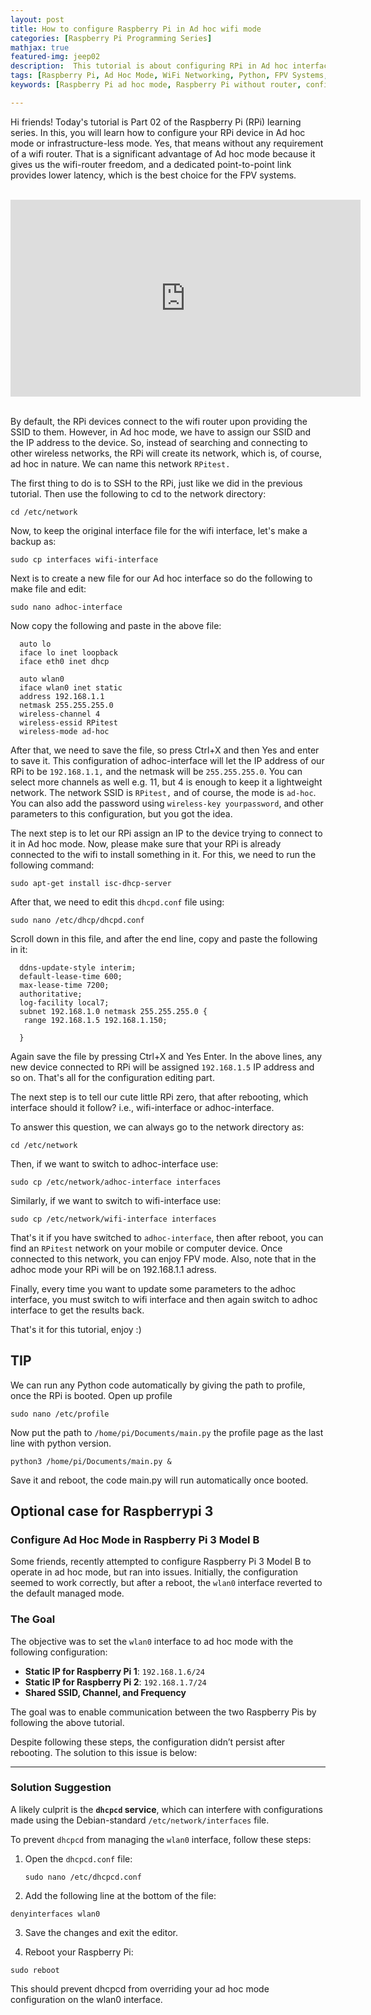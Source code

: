 ```yaml
---
layout: post
title: How to configure Raspberry Pi in Ad hoc wifi mode
categories: [Raspberry Pi Programming Series]
mathjax: true
featured-img: jeep02
description:  This tutorial is about configuring RPi in Ad hoc interface
tags: [Raspberry Pi, Ad Hoc Mode, WiFi Networking, Python, FPV Systems, Raspberry Pi Configuration, Networking, Tutorial]
keywords: [Raspberry Pi ad hoc mode, Raspberry Pi without router, configure ad hoc interface, Raspberry Pi FPV, Raspberry Pi networking, wireless ad hoc setup]

---
```


Hi friends! Today's tutorial is Part 02 of the Raspberry Pi (RPi) learning series. In this, you will learn how to configure your RPi device in Ad hoc mode or infrastructure-less mode. Yes, that means without any requirement of a wifi router.  That is a significant advantage of Ad hoc mode because it gives us the wifi-router freedom, and a dedicated point-to-point link provides lower latency, which is the best choice for the FPV systems.

<br>
<div align="center">
<iframe width="560" height="315" src="https://www.youtube.com/embed/L0PaW55ZLmw" title="YouTube video player" frameborder="0" allow="accelerometer; autoplay; clipboard-write; encrypted-media; gyroscope; picture-in-picture" allowfullscreen></iframe>
</div>
<br>

By default, the RPi devices connect to the wifi router upon providing the SSID to them. However, in Ad hoc mode, we have to assign our SSID and the IP address to the device. So, instead of searching and connecting to other wireless networks, the RPi will create its network, which is, of course, ad hoc in nature. We can name this network `RPitest.`

The first thing to do is to SSH to the RPi, just like we did in the previous tutorial. Then use the following to cd to the network directory:

```
cd /etc/network
```
Now, to keep the original interface file for the wifi interface, let's make a backup as:
```
sudo cp interfaces wifi-interface
```
Next is to create a new file for our Ad hoc interface so do the following to make file and edit:

```
sudo nano adhoc-interface
```
Now copy the following and paste in the above file:
```
  auto lo
  iface lo inet loopback
  iface eth0 inet dhcp

  auto wlan0
  iface wlan0 inet static
  address 192.168.1.1
  netmask 255.255.255.0
  wireless-channel 4
  wireless-essid RPitest
  wireless-mode ad-hoc
```
After that, we need to save the file, so press Ctrl+X and then Yes and enter to save it. This configuration of adhoc-interface will let the IP address of our RPi to be `192.168.1.1,` and the netmask will be `255.255.255.0`. You can select more channels as well e.g. 11, but 4 is enough to keep it a lightweight network. The network SSID is `RPitest,` and of course, the mode is `ad-hoc`. You can also add the password using `wireless-key yourpassword`,  and other parameters to this configuration, but you got the idea.

The next step is to let our RPi assign an IP to the device trying to connect to it in Ad hoc mode. Now, please make sure that your RPi is already connected to the wifi to install something in it. For this, we need to run the following command:
```
sudo apt-get install isc-dhcp-server
```
After that, we need to edit this `dhcpd.conf` file using:
```
sudo nano /etc/dhcp/dhcpd.conf
```
Scroll down in this file, and after the end line, copy and paste the following in it:

```
  ddns-update-style interim;
  default-lease-time 600;
  max-lease-time 7200;
  authoritative;
  log-facility local7;
  subnet 192.168.1.0 netmask 255.255.255.0 {
   range 192.168.1.5 192.168.1.150;

  }
```
Again save the file by pressing Ctrl+X and Yes Enter. In the above lines, any new device connected to RPi will be assigned `192.168.1.5` IP address and so on. That's all for the configuration editing part.

The next step is to tell our cute little RPi zero, that after rebooting, which interface should it follow? i.e., wifi-interface or adhoc-interface.

To answer this question, we can always go to the network directory as:
```
cd /etc/network
```
Then, if we want to switch to adhoc-interface use:

```
sudo cp /etc/network/adhoc-interface interfaces
```
Similarly, if we want to switch to wifi-interface use:

```
sudo cp /etc/network/wifi-interface interfaces
```

That's it if you have switched to `adhoc-interface`, then after reboot, you can find an `RPitest` network on your mobile or computer device. Once connected to this network, you can enjoy FPV mode. Also, note that in the adhoc mode your RPi will be on 192.168.1.1 adress. 

Finally, every time you want to update some parameters to the adhoc interface, you must switch to wifi interface and then again switch to adhoc interface to get the results back. 

That's it for this tutorial, enjoy :)

## TIP
We can run any Python code automatically by giving the path to profile, once the RPi is booted.
Open up profile
```
sudo nano /etc/profile
```
Now put the path to `/home/pi/Documents/main.py` the profile page as the last line with python version.

`python3 /home/pi/Documents/main.py &`

Save it and reboot, the code main.py will run automatically once booted.

## Optional case for Raspberrypi 3

### Configure Ad Hoc Mode in Raspberry Pi 3 Model B


Some friends, recently attempted to configure Raspberry Pi 3 Model B to operate in ad hoc mode, but ran into issues. Initially, the configuration seemed to work correctly, but after a reboot, the `wlan0` interface reverted to the default managed mode. 

### The Goal
The objective was to set the `wlan0` interface to ad hoc mode with the following configuration:

- **Static IP for Raspberry Pi 1**: `192.168.1.6/24`
- **Static IP for Raspberry Pi 2**: `192.168.1.7/24`
- **Shared SSID, Channel, and Frequency**  

The goal was to enable communication between the two Raspberry Pis by following the above tutorial.

Despite following these steps, the configuration didn’t persist after rebooting. The solution to this issue is below:

---

### Solution Suggestion

A likely culprit is the **`dhcpcd` service**, which can interfere with configurations made using the Debian-standard `/etc/network/interfaces` file.

To prevent `dhcpcd` from managing the `wlan0` interface, follow these steps:

1. Open the `dhcpcd.conf` file:
   
   ```
   sudo nano /etc/dhcpcd.conf
   ```

2. Add the following line at the bottom of the file:
   
```
denyinterfaces wlan0
```

3. Save the changes and exit the editor.

4. Reboot your Raspberry Pi:
```
sudo reboot
```
This should prevent dhcpcd from overriding your ad hoc mode configuration on the wlan0 interface.









